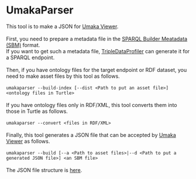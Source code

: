 # UmakaParser

This tool is to make a JSON for [Umaka Viewer](https://umaka-viewer.dbcls.jp/).  
​  
First, you need to prepare a metadata file in the [SPARQL Builder Meatadata (SBM)](http://www.sparqlbuilder.org/doc/sbm_2015sep/) format.  
If you want to get such a metadata file, [TripleDataProfiler](https://bitbucket.org/yayamamo/tripledataprofiler/src/master/) can generate it for a SPARQL endpoint.  
​  
Then, if you have ontology files for the target endpoint or RDF dataset, you need to make asset files by this tool as follows.  
​  
`umakaparser --build-index [--dist <Path to put an asset file>] <ontology files in Turtle>`  
​  
If you have ontology files only in RDF/XML, this tool converts them into those in Turtle as follows.  
​  
`umakaparser --convert <files in RDF/XML>`  
​  
Finally, this tool generates a JSON file that can be accepted by [Umaka Viewer](https://umaka-viewer.dbcls.jp/) as follows.  
​  
`umakaparser --build [--a <Path to asset files>|--d <Path to put a generated JSON file>] <an SBM file>`  
​  
The JSON file structure is [here](https://github.com/dbcls/umakaparser/wiki/Data-specification).
